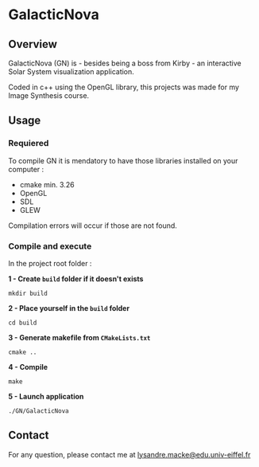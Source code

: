 # GalacticNova

## Overview
GalacticNova (GN) is - besides being a boss from Kirby - an interactive Solar System visualization application. 

Coded in c++ using the OpenGL library, this projects was made for my Image Synthesis course. 

## Usage

### Requiered

To compile GN it is mendatory to have those libraries installed on your computer :

- cmake min. 3.26
- OpenGL
- SDL
- GLEW

Compilation errors will occur if those are not found. 

### Compile and execute

In the project root folder :

**1 - Create ``build`` folder if it doesn't exists**
```
mkdir build
```
**2 - Place yourself in the ``build`` folder**
```
cd build
```
**3 - Generate makefile from ``CMakeLists.txt``**
```
cmake ..
```
**4 - Compile**
```
make
```
**5 - Launch application**
```
./GN/GalacticNova
```

## Contact

For any question, please contact me at lysandre.macke@edu.univ-eiffel.fr


